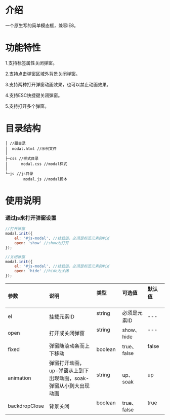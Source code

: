 # 介绍
一个原生写的简单模态框，兼容IE8。

# 功能特性
<p>1.支持标签属性关闭弹窗。</p>
<p>2.支持点击弹窗区域外背景关闭弹窗。</p>
<p>3.支持两种打开弹窗动画效果，也可以禁止动画效果。</p>
<p>4.支持ESC快捷键关闭弹窗。</p>
<p>5.支持打开多个弹窗。</p>

# 目录结构

```
│ //跟目录
│  modal.html //示例文件
│  
├─css //样式目录
│      modal.css //modal样式
│      
└─js //js目录
        modal.js //modal脚本
```
# 使用说明
### 通过js来打开弹窗设置
``` js
//打开弹窗
modal.init({
    el: '#js-modal', //挂载值，必须是标签元素的#id
    open: 'show' //show为打开
});

//关闭弹窗
modal.init({
    el: '#js-modal', //挂载值，必须是标签元素的#id
    open: 'hide' //hide为关闭
});

```

| 参数          | 说明           | 类型           | 可选值           | 默认值           |
|:------------- |:--------------|:---------------|:-----------------|:-------------|
| el            | 挂载元素ID     | string        | 必须是元素ID   | ---           |
| open          | 打开或关闭弹窗  | string        | show、hide   | ---           |
| fixed         | 弹窗随滚动条而上下移动  | boolean| true、false   | false        |
| animation     | 弹窗打开动画，up-弹窗从上到下出现动画，soak-弹窗从小到大出现动画  | string        | up、soak   | up          |
| backdropClose | 背景关闭  | boolean        | true、false   | true          |

```html
      
```
